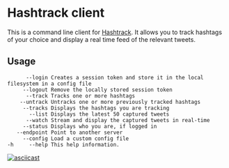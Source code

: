 # Hashtrack client

This is a command line client for [Hashtrack](https://hashtrack.herokuapp.com/). It allows you to track hashtags of your choice and display a real time feed of the relevant tweets.

## Usage

```
      --login Creates a session token and store it in the local filesystem in a config file
     --logout Remove the locally stored session token
      --track Tracks one or more hashtags
    --untrack Untracks one or more previously tracked hashtags
     --tracks Displays the hashtags you are tracking
       --list Displays the latest 50 captured tweets
      --watch Stream and display the captured tweets in real-time
     --status Displays who you are, if logged in
   --endpoint Point to another server
     --config Load a custom config file
-h     --help This help information.
```

[![asciicast](https://asciinema.org/a/gGwiiNQPyAL7IZ6pmR6C6i1nv.svg)](https://asciinema.org/a/gGwiiNQPyAL7IZ6pmR6C6i1nv)

